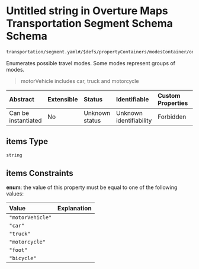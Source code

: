 # Untitled string in Overture Maps Transportation Segment Schema Schema

```txt
transportation/segment.yaml#/$defs/propertyContainers/modesContainer/oneOf/1/properties/modes/items
```

Enumerates possible travel modes. Some modes represent groups of modes.

> motorVehicle includes car, truck and motorcycle

| Abstract            | Extensible | Status         | Identifiable            | Custom Properties | Additional Properties | Access Restrictions | Defined In                                                                                                      |
| :------------------ | :--------- | :------------- | :---------------------- | :---------------- | :-------------------- | :------------------ | :-------------------------------------------------------------------------------------------------------------- |
| Can be instantiated | No         | Unknown status | Unknown identifiability | Forbidden         | Allowed               | none                | [segment.yaml\*](../../../../../../../tmp/jsonschema/schema/transportation/segment.yaml "open original schema") |

## items Type

`string`

## items Constraints

**enum**: the value of this property must be equal to one of the following values:

| Value            | Explanation |
| :--------------- | :---------- |
| `"motorVehicle"` |             |
| `"car"`          |             |
| `"truck"`        |             |
| `"motorcycle"`   |             |
| `"foot"`         |             |
| `"bicycle"`      |             |
